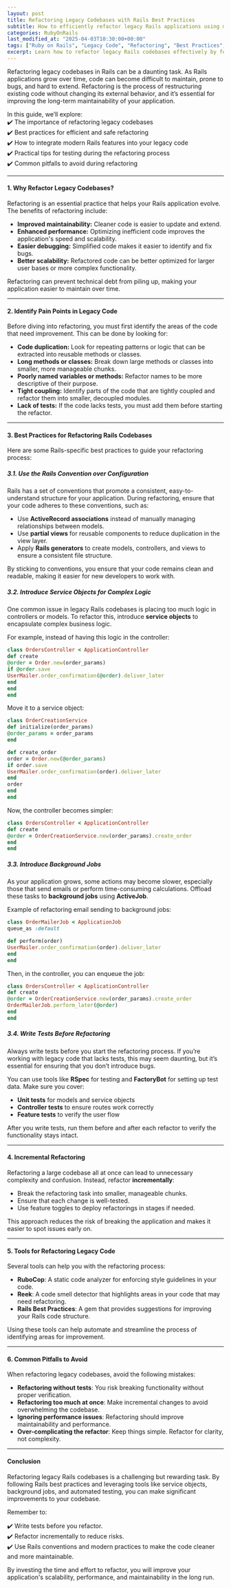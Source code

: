 ```yaml
---
layout: post  
title: Refactoring Legacy Codebases with Rails Best Practices  
subtitle: How to efficiently refactor legacy Rails applications using modern best practices  
categories: RubyOnRails
last_modified_at: "2025-04-03T10:30:00+00:00"
tags: ["Ruby on Rails", "Legacy Code", "Refactoring", "Best Practices", "Software Maintenance"]  
excerpt: Learn how to refactor legacy Rails codebases effectively by following modern best practices and avoiding common pitfalls.  
---
```

Refactoring legacy codebases in Rails can be a daunting task. As Rails applications grow over time, code can become difficult to maintain, prone to bugs, and hard to extend. Refactoring is the process of restructuring existing code without changing its external behavior, and it’s essential for improving the long-term maintainability of your application.

In this guide, we’ll explore:  
✔️ The importance of refactoring legacy codebases  
✔️ Best practices for efficient and safe refactoring  
✔️ How to integrate modern Rails features into your legacy code  
✔️ Practical tips for testing during the refactoring process  
✔️ Common pitfalls to avoid during refactoring

---

#### **1. Why Refactor Legacy Codebases?**
Refactoring is an essential practice that helps your Rails application evolve. The benefits of refactoring include:

- **Improved maintainability:** Cleaner code is easier to update and extend.
- **Enhanced performance:** Optimizing inefficient code improves the application's speed and scalability.
- **Easier debugging:** Simplified code makes it easier to identify and fix bugs.
- **Better scalability:** Refactored code can be better optimized for larger user bases or more complex functionality.

Refactoring can prevent technical debt from piling up, making your application easier to maintain over time.

---

#### **2. Identify Pain Points in Legacy Code**
Before diving into refactoring, you must first identify the areas of the code that need improvement. This can be done by looking for:

- **Code duplication:** Look for repeating patterns or logic that can be extracted into reusable methods or classes.
- **Long methods or classes:** Break down large methods or classes into smaller, more manageable chunks.
- **Poorly named variables or methods:** Refactor names to be more descriptive of their purpose.
- **Tight coupling:** Identify parts of the code that are tightly coupled and refactor them into smaller, decoupled modules.
- **Lack of tests:** If the code lacks tests, you must add them before starting the refactor.

---

#### **3. Best Practices for Refactoring Rails Codebases**
Here are some Rails-specific best practices to guide your refactoring process:

##### **3.1. Use the Rails Convention over Configuration**
Rails has a set of conventions that promote a consistent, easy-to-understand structure for your application. During refactoring, ensure that your code adheres to these conventions, such as:

- Use **ActiveRecord associations** instead of manually managing relationships between models.
- Use **partial views** for reusable components to reduce duplication in the view layer.
- Apply **Rails generators** to create models, controllers, and views to ensure a consistent file structure.

By sticking to conventions, you ensure that your code remains clean and readable, making it easier for new developers to work with.

##### **3.2. Introduce Service Objects for Complex Logic**
One common issue in legacy Rails codebases is placing too much logic in controllers or models. To refactor this, introduce **service objects** to encapsulate complex business logic.

For example, instead of having this logic in the controller:

```ruby  
class OrdersController < ApplicationController  
def create  
@order = Order.new(order_params)  
if @order.save  
UserMailer.order_confirmation(@order).deliver_later  
end  
end  
end  
```

Move it to a service object:

```ruby  
class OrderCreationService  
def initialize(order_params)  
@order_params = order_params  
end

def create_order  
order = Order.new(@order_params)  
if order.save  
UserMailer.order_confirmation(order).deliver_later  
end  
order  
end  
end  
```

Now, the controller becomes simpler:

```ruby  
class OrdersController < ApplicationController  
def create  
@order = OrderCreationService.new(order_params).create_order  
end  
end  
```

##### **3.3. Introduce Background Jobs**
As your application grows, some actions may become slower, especially those that send emails or perform time-consuming calculations. Offload these tasks to **background jobs** using **ActiveJob**.

Example of refactoring email sending to background jobs:

```ruby  
class OrderMailerJob < ApplicationJob  
queue_as :default

def perform(order)  
UserMailer.order_confirmation(order).deliver_later  
end  
end  
```

Then, in the controller, you can enqueue the job:

```ruby  
class OrdersController < ApplicationController  
def create  
@order = OrderCreationService.new(order_params).create_order  
OrderMailerJob.perform_later(@order)  
end  
end  
```

##### **3.4. Write Tests Before Refactoring**
Always write tests before you start the refactoring process. If you’re working with legacy code that lacks tests, this may seem daunting, but it’s essential for ensuring that you don’t introduce bugs.

You can use tools like **RSpec** for testing and **FactoryBot** for setting up test data. Make sure you cover:

- **Unit tests** for models and service objects
- **Controller tests** to ensure routes work correctly
- **Feature tests** to verify the user flow

After you write tests, run them before and after each refactor to verify the functionality stays intact.

---

#### **4. Incremental Refactoring**
Refactoring a large codebase all at once can lead to unnecessary complexity and confusion. Instead, refactor **incrementally**:

- Break the refactoring task into smaller, manageable chunks.
- Ensure that each change is well-tested.
- Use feature toggles to deploy refactorings in stages if needed.

This approach reduces the risk of breaking the application and makes it easier to spot issues early on.

---

#### **5. Tools for Refactoring Legacy Code**
Several tools can help you with the refactoring process:

- **RuboCop**: A static code analyzer for enforcing style guidelines in your code.
- **Reek**: A code smell detector that highlights areas in your code that may need refactoring.
- **Rails Best Practices**: A gem that provides suggestions for improving your Rails code structure.

Using these tools can help automate and streamline the process of identifying areas for improvement.

---

#### **6. Common Pitfalls to Avoid**
When refactoring legacy codebases, avoid the following mistakes:

- **Refactoring without tests**: You risk breaking functionality without proper verification.
- **Refactoring too much at once**: Make incremental changes to avoid overwhelming the codebase.
- **Ignoring performance issues**: Refactoring should improve maintainability and performance.
- **Over-complicating the refactor**: Keep things simple. Refactor for clarity, not complexity.

---

#### **Conclusion**
Refactoring legacy Rails codebases is a challenging but rewarding task. By following Rails best practices and leveraging tools like service objects, background jobs, and automated testing, you can make significant improvements to your codebase.

Remember to:

✔️ Write tests before you refactor.  
✔️ Refactor incrementally to reduce risks.  
✔️ Use Rails conventions and modern practices to make the code cleaner and more maintainable.

By investing the time and effort to refactor, you will improve your application's scalability, performance, and maintainability in the long run.
